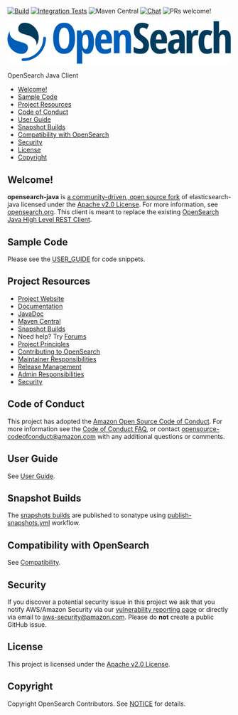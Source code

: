 [![Build](https://github.com/opensearch-project/opensearch-java/actions/workflows/build.yml/badge.svg?branch=main)](https://github.com/opensearch-project/opensearch-java/actions/workflows/build.yml)
[![Integration Tests](https://github.com/opensearch-project/opensearch-java/actions/workflows/test-integration.yml/badge.svg?branch=main)](https://github.com/opensearch-project/opensearch-java/actions/workflows/test-integration.yml)
![Maven Central](https://img.shields.io/maven-central/v/org.opensearch.client/opensearch-java)
[![Chat](https://img.shields.io/badge/chat-on%20forums-blue)](https://discuss.opendistrocommunity.dev/c/clients/)
![PRs welcome!](https://img.shields.io/badge/PRs-welcome!-success)

![OpenSearch logo](OpenSearch.svg)

OpenSearch Java Client

- [Welcome!](#welcome)
- [Sample Code](#sample-code)
- [Project Resources](#project-resources)
- [Code of Conduct](#code-of-conduct)
- [User Guide](#user-guide)
- [Snapshot Builds](#snapshot-builds)
- [Compatibility with OpenSearch](#compatibility-with-opensearch)
- [Security](#security)
- [License](#license)
- [Copyright](#copyright)

## Welcome!

**opensearch-java** is [a community-driven, open source fork](https://aws.amazon.com/blogs/opensource/introducing-opensearch/) of elasticsearch-java licensed under the [Apache v2.0 License](LICENSE.txt).
For more information, see [opensearch.org](https://opensearch.org/).
This client is meant to replace the existing [OpenSearch Java High Level REST Client](https://opensearch.org/docs/latest/clients/java-rest-high-level/).

## Sample Code

Please see the [USER_GUIDE](USER_GUIDE.md) for code snippets.

## Project Resources

* [Project Website](https://opensearch.org/)
* [Documentation](https://opensearch.org/docs/latest/clients/java/)
* [JavaDoc](https://www.javadoc.io/doc/org.opensearch.client/opensearch-java/latest/index.html)
* [Maven Central](https://search.maven.org/artifact/org.opensearch.client/opensearch-java)
* [Snapshot Builds](#snapshot-builds)
* Need help? Try [Forums](https://discuss.opendistrocommunity.dev/)
* [Project Principles](https://opensearch.org/#principles)
* [Contributing to OpenSearch](CONTRIBUTING.md)
* [Maintainer Responsibilities](MAINTAINERS.md)
* [Release Management](RELEASING.md)
* [Admin Responsibilities](ADMINS.md)
* [Security](SECURITY.md)

## Code of Conduct

This project has adopted the [Amazon Open Source Code of Conduct](CODE_OF_CONDUCT.md). For more information see the [Code of Conduct FAQ](https://aws.github.io/code-of-conduct-faq), or contact [opensource-codeofconduct@amazon.com](mailto:opensource-codeofconduct@amazon.com) with any additional questions or comments.

## User Guide

See [User Guide](USER_GUIDE.md).

## Snapshot Builds
The [snapshots builds](https://aws.oss.sonatype.org/content/repositories/snapshots/org/opensearch/client/opensearch-java/) are published to sonatype using [publish-snapshots.yml](./.github/workflows/publish-snapshots.yml) workflow.

## Compatibility with OpenSearch

See [Compatibility](COMPATIBILITY.md).

## Security

If you discover a potential security issue in this project we ask that you notify AWS/Amazon Security via our [vulnerability reporting page](http://aws.amazon.com/security/vulnerability-reporting/) or directly via email to aws-security@amazon.com. Please do **not** create a public GitHub issue.

## License

This project is licensed under the [Apache v2.0 License](LICENSE.txt).

## Copyright

Copyright OpenSearch Contributors. See [NOTICE](NOTICE.txt) for details.
